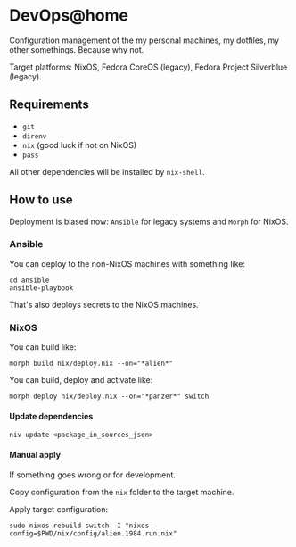 # DevOps@home

Configuration management of the my personal machines, my dotfiles, my other somethings. Because why not.

Target platforms: NixOS, Fedora CoreOS (legacy), Fedora Project Silverblue (legacy).

## Requirements

- `git`
- `direnv`
- `nix` (good luck if not on NixOS)
- `pass`

All other dependencies will be installed by `nix-shell`.

## How to use

Deployment is biased now: `Ansible` for legacy systems and `Morph` for NixOS.

### Ansible

You can deploy to the non-NixOS machines with something like:

```shell
cd ansible
ansible-playbook
```

That's also deploys secrets to the NixOS machines.

### NixOS

You can build like:

```shell
morph build nix/deploy.nix --on="*alien*"
```

You can build, deploy and activate like:

```shell
morph deploy nix/deploy.nix --on="*panzer*" switch
```

#### Update dependencies

```shell
niv update <package_in_sources_json>
```

#### Manual apply

If something goes wrong or for development.

Copy configuration from the `nix` folder to the target machine.

Apply target configuration:

```shell
sudo nixos-rebuild switch -I "nixos-config=$PWD/nix/config/alien.1984.run.nix"
```
